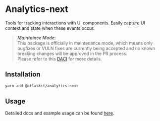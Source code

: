 # Analytics-next
Tools for tracking interactions with UI components. Easily capture UI context and state when these events occur.

> **_Maintaince Mode:_** \
This package is officially in maintenance mode, which means only bugfixes or VULN fixes are currently being accepted and no known breaking changes will be approved in the PR process. \
Please refer to this [DACI](https://hello.atlassian.net/wiki/spaces/APD/pages/2470435075/DACI+analytics-next+in+a+maintenance+mode) for more details.

## Installation

```sh
yarn add @atlaskit/analytics-next
```

## Usage

Detailed docs and example usage can be found [here](https://atlaskit.atlassian.com/packages/analytics/analytics-next).
